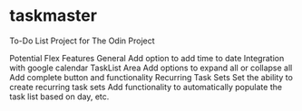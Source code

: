 # taskmaster

To-Do List Project for The Odin Project

Potential Flex Features
  General
      Add option to add time to date
      Integration with google calendar
  TaskList Area
      Add options to expand all or collapse all
      Add complete button and functionality
  Recurring Task Sets
      Set the ability to create recurring task sets
      Add functionality to automatically populate the task list based on day, etc.